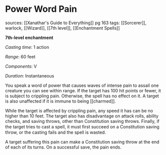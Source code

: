# Power Word Pain
sources: [[Xanathar's Guide to Everything]] pg 163
tags: [[Sorcerer]], warlock, [[Wizard]], [[7th level]], [[Enchantment Spells]]

**7th-level enchantment**

*Casting time*: 1 action

*Range*: 60 feet

*Components*: V

*Duration*: Instantaneous

You speak a word of power that causes waves of intense pain to assail one creature you can see within range. If the target has 100 hit points or fewer, it is subject to crippling pain. Otherwise, the spell has no effect on it. A target is also unaffected if it is immune to being [[charmed]]. 

While the target is affected by crippling pain, any speed it has can be no higher than 10 feet. The target also has disadvantage on attack rolls, ability checks, and saving throws, other than Constitution saving throws. Finally, if the target tries to cast a spell, it must ﬁrst succeed on a Constitution saving throw, or the casting fails and the spell is wasted. 

A target suffering this pain can make a Constitution saving throw at the end of each of its turns. On a successful save, the pain ends.
